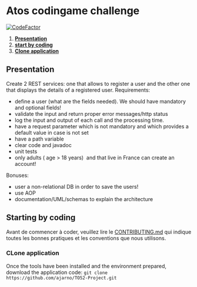 # Atos codingame challenge 

[![CodeFactor](https://www.codefactor.io/repository/github/ajarno/to52-project/badge/develop?s=53b7342f68a10c0e24ef9e9d6e7587e072f5abcc)](https://www.codefactor.io/repository/github/ajarno/to52-project/overview/develop)

1. [**Presentation**](#presentation)
1. [**start by coding**](#sarting-by-coding)
1. [**Clone application**](#clone-application)

## Presentation

Create 2 REST services: one that allows to register a user and the other one that displays the details
of a registered user.
Requirements:
- define a user (what are the fields needed). We should have mandatory and optional fields!
- validate the input and return proper error messages/http status
- log the input and output of each call and the processing time.
- have a request parameter which is not mandatory and which provides a default value in case is not
set
- have a path variable
- clear code and javadoc
- unit tests
- only adults ( age &gt; 18 years)  and that live in France can create an account!

Bonuses:
- user a non-relational DB in order to save the users!
- use AOP
- documentation/UML/schemas to explain the architecture

## Starting by coding

Avant de commencer à coder, veuillez lire le [CONTRIBUTING.md](./CONTRIBUTING.md) qui indique toutes les bonnes pratiques et les conventions que nous utilisons.

### CLone application

Once the tools have been installed and the environment prepared, download the application code:
`git clone https://github.com/ajarno/TO52-Project.git`

